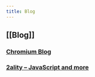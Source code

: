 ```yaml
---
title: Blog
---
```


## [[Blog]]
### [Chromium Blog](https://blog.chromium.org/)
### [2ality – JavaScript and more](https://2ality.com/)
